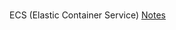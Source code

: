 <br>

ECS (Elastic Container Service) <a href="https://github.com/membranes/iac/tree/master/compute/data/ecs" target="_blank">Notes</a>

<br>
<br>

<br>
<br>

<br>
<br>

<br>
<br>

